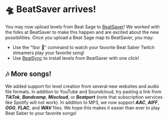 # 🛸 BeatSaver arrives!

You may now upload levels from Beat Sage to [BeatSaver](https://beatsaver.com)! We worked with the folks at BeatSaver to make this happen and are excited about the new possibilities. Once you upload a Beat Sage map to BeatSaver, you may:

- Use the "!bsr 🔑" command to watch your favorite Beat Saber Twitch streamers play your favorite song!
- Use [BeatSync](https://bsaber.com/beatsync/) to install levels from BeatSaver with one click!

## 🎶 More songs!

We added support for level creation from several new websites and audio file formats. In addition to YouTube and Soundcloud, try pasting a link from ***TikTok***, ***Bandcamp***, ***Mixcloud***, or ***Beatport*** (note that subscription services like Spotify will not work). In addition to MP3, we now support ***AAC***, ***AIFF***, ***OGG***, ***FLAC***, and ***WAV*** files. We hope this makes it easier than ever to play Beat Saber to your favorite songs!
